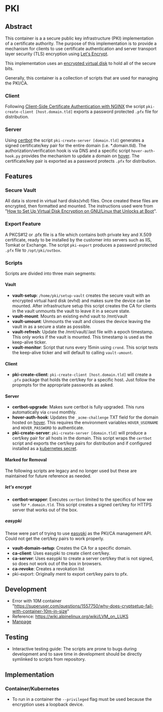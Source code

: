 # PKI

## Abstract

This container is a a secure public key infrastructure (PKI) implementation of a certificate authority. The purpose of this implementation is to provide a mechanism for clients to use certificate authentication and server transport layer security (TLS) encryption using [Let's Encrypt](https://letsencrypt.org).

This implementation uses an [encrypted virtual disk](https://gitlab.com/cryptsetup/cryptsetup) to hold all of the secure bits. 

Generally, this container is a collection of scripts that are used for managing the PKI/CA.  

### Client

Following [Client-Side Certificate Authentication with NGINX](https://fardog.io/blog/2017/12/30/client-side-certificate-authentication-with-nginx/) the script `pki-create-client [host.domain.tld]` exports a password protected `.pfx` file for distribution.

### Server

Using [certbot](https://certbot.eff.org) the script `pki-create-server [domain.tld]` generates a signed certificate/key pair for the entire domain (i.e. *.domain.tld).  The authorization/verification hook is via DNS and a specific script `hover-auth-hook.py` provides the mechanism to update a domain on [hover](https://www.hover.com). The certificate/key pair is exported as a password protects `.pfx` for distribution.

## Features

### Secure Vault

All data is stored in virtual hard disks(vhd) files. Once created these files are encrypted, then formatted and mounted. The instructions used were from "[How to Set Up Virtual Disk Encryption on GNU/Linux that Unlocks at Boot](https://leewc.com/articles/how-to-set-up-virtual-disk-encryption-linux/)". 

### Export Feature

A PKCS#12 or .pfx file is a file which contains both private key and X.509 certificate, ready to be installed by the customer into servers such as IIS, Tomkat or Exchange. The script `pki-export` produces a password protected `.pfx` file to `/opt/pki/outbox`.

### Scripts

Scripts are divided into three main segments:

#### Vault
 
- **vault-setup**: `/home/pki/setup-vault` creates the secure vault with an encrypted virtual hard disk (evhd) and makes sure the device can be mounted.  After infrastructure setup this script creates the CA for clients in the vault unmounts the vault to leave it in a secure state.  
- **vault-mount**: Mounts an existing evhd vault to /mnt/vault
- **vault-umount**: Unmounts the vault and closes the device leaving the vault in as a secure a state as possible.
- **vault-refresh**: Update the /mnt/vault/.last file with a epoch timestamp. This only works if the vault is mounted. This timestamp is used as the keep-alive ticker.
- **vault-monitor**: Script that runs every 15min using `crond`. This script tests the keep-alive ticker and will default to calling `vault-umount`.

#### Client

- **pki-create-client**: `pki-create-client [host.domain.tld]` will create a `.pfx` package that holds the cert/key for a specific host. Just follow the propmpts for the appropriate passwords as asked.

#### Server

- **certbot-upgrade**: Makes sure certbot is fully upgraded.  This runs automatically via `crond` monthly.
- **hover-auth-hook**: Updates the `_acme-challenge` TXT field for the domain hosted on [hover](https://www.hover.com). This requires the environment variables `HOVER_USERNAME` and `HOVER_PASSWORD` to authenticate.
- **pki-create-server**: `pki-create-server [domain.tld]` will produce a cert/key pair for all hosts in the domain. This script wraps the `certbot` script and exports the cert/key pairs for distribution and if configured installed as a [kubernetes secret](https://kubernetes.io/docs/concepts/configuration/secret/).

#### Marked for Removal

The following scripts are legacy and no longer used but these are maintained for future reference as needed.

##### let's encrypt

- **certbot-wrapper**: Executes `certbot` limited to the specifics of how we use for `*.domain.tld`. This script creates a signed cert/key for HTTPS server that works out of the box.

##### easypki

These were part of trying to use [easypki](https://github.com/google/easypki) as the PKI/CA management API.  Could not get the cert/key pairs to work properly. 

- **vault-domain-setup**: Creates the CA for a specific domain.
- **ca-client**: Uses easypki to create client cert/key.
- **ca-server**: Uses easypki to create a server cert/key that is not signed, so does not work out of the box in browsers.
- **ca-revoke**: Creates a revokation list 
- pki-export: Originally ment to export cert/key pairs to pfx.

## Development

- Error with 10M container "https://superuser.com/questions/1557750/why-does-cryptsetup-fail-with-container-10m-in-size"
- Reference: https://wiki.alpinelinux.org/wiki/LVM_on_LUKS
- [Manpage](https://www.man7.org/linux/man-pages/man8/cryptsetup.8.html)

## Testing

- Interactive testing guide:  The scripts are prone to bugs during development and to save time in development should be directly symlinked to scripts from repository.

## Implementation 

### Container/Kubernetes

- To run in a container the `--privileged` flag must be used because the encryption uses a loopback device.
